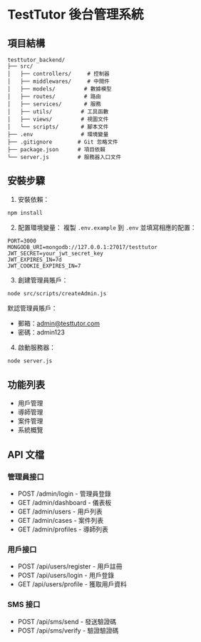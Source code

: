 # TestTutor 後台管理系統

## 項目結構
```
testtutor_backend/
├── src/
│   ├── controllers/     # 控制器
│   ├── middlewares/     # 中間件
│   ├── models/         # 數據模型
│   ├── routes/         # 路由
│   ├── services/       # 服務
│   ├── utils/         # 工具函數
│   ├── views/         # 視圖文件
│   └── scripts/       # 腳本文件
├── .env               # 環境變量
├── .gitignore        # Git 忽略文件
├── package.json      # 項目依賴
└── server.js         # 服務器入口文件
```

## 安裝步驟

1. 安裝依賴：
```bash
npm install
```

2. 配置環境變量：
複製 `.env.example` 到 `.env` 並填寫相應的配置：
```
PORT=3000
MONGODB_URI=mongodb://127.0.0.1:27017/testtutor
JWT_SECRET=your_jwt_secret_key
JWT_EXPIRES_IN=7d
JWT_COOKIE_EXPIRES_IN=7
```

3. 創建管理員賬戶：
```bash
node src/scripts/createAdmin.js
```
默認管理員賬戶：
- 郵箱：admin@testtutor.com
- 密碼：admin123

4. 啟動服務器：
```bash
node server.js
```

## 功能列表

- 用戶管理
- 導師管理
- 案件管理
- 系統概覽

## API 文檔

### 管理員接口
- POST /admin/login - 管理員登錄
- GET /admin/dashboard - 儀表板
- GET /admin/users - 用戶列表
- GET /admin/cases - 案件列表
- GET /admin/profiles - 導師列表

### 用戶接口
- POST /api/users/register - 用戶註冊
- POST /api/users/login - 用戶登錄
- GET /api/users/profile - 獲取用戶資料

### SMS 接口
- POST /api/sms/send - 發送驗證碼
- POST /api/sms/verify - 驗證驗證碼 